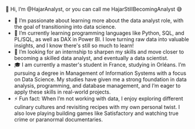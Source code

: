 👋 Hi, I’m @HajarAnalyst, or you can call me HajarStillBecomingAnalyst 😅
- 👀 I’m passionate about learning more about the data analyst role, with the goal of transitioning into data science.
- 🌱 I’m currently learning programming languages like Python, SQL, and PL/SQL, as well as DAX in Power BI. I love turning raw data into valuable insights, and I know there's still so much to learn!
- 💞️ I’m looking for an internship to sharpen my skills and move closer to becoming a skilled data analyst, and eventually a data scientist.
- 🎓 I am currently a master's student in France, studying in Orléans. I’m pursuing a degree in Management of Information Systems with a focus on Data Science. My studies have given me a strong foundation in data analysis, programming, and database management, and I’m eager to apply these skills in real-world projects.
- ⚡ Fun fact: When I’m not working with data, I enjoy exploring different culinary cultures and revisiting recipes with my own personal twist. I also love playing building games like Satisfactory and watching true crime or paranormal documentaries.
<!---
HajarAnalyst/HajarAnalyst is a ✨ special ✨ repository because its `README.md` (this file) appears on your GitHub profile.
You can click the Preview link to take a look at your changes.
--->

